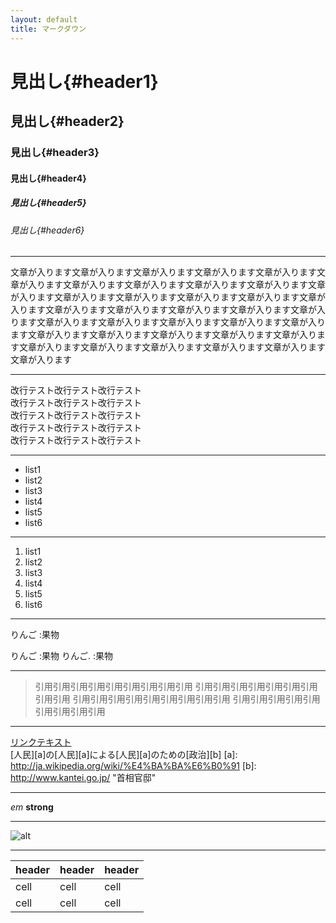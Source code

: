 ```yaml
---
layout: default
title: マークダウン
---
```


# 見出し{#header1}
## 見出し{#header2}
### 見出し{#header3}
#### 見出し{#header4}
##### 見出し{#header5}
###### 見出し{#header6}

---

文章が入ります文章が入ります文章が入ります文章が入ります文章が入ります文章が入ります文章が入ります文章が入ります文章が入ります文章が入ります文章が入ります文章が入ります文章が入ります文章が入ります文章が入ります文章が入ります文章が入ります文章が入ります文章が入ります文章が入ります文章が入ります文章が入ります文章が入ります文章が入ります文章が入ります文章が入ります文章が入ります文章が入ります文章が入ります文章が入ります文章が入ります文章が入ります文章が入ります文章が入ります文章が入ります文章が入ります文章が入ります

---

改行テスト改行テスト改行テスト  
改行テスト改行テスト改行テスト  
改行テスト改行テスト改行テスト  
改行テスト改行テスト改行テスト  
改行テスト改行テスト改行テスト

---

* list1
* list2
* list3
* list4
* list5
* list6

---

1. list1
2. list2
3. list3
4. list4
5. list5
6. list6

---

りんご
:果物

りんご
:果物
りんご.
:果物

---

> 引用引用引用引用引用引用引用引用引用
> 引用引用引用引用引用引用引用引用引用
> 引用引用引用引用引用引用引用引用引用
> 引用引用引用引用引用引用引用引用引用

---

[リンクテキスト](url 'タイトル')  
[人民][a]の[人民][a]による[人民][a]のための[政治][b]
[a]: http://ja.wikipedia.org/wiki/%E4%BA%BA%E6%B0%91
[b]: http://www.kantei.go.jp/ "首相官邸"

---

*em*
**strong**

---

![alt](http://placekitten.com/200/300 'title')

---

| header | header | header |
| ------ | ------ | ------ |
| cell | cell | cell |
| cell | cell | cell |
